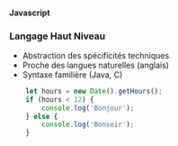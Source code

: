#### Javascript
### Langage Haut Niveau
* Abstraction des spécificités techniques
* Proche des langues naturelles (anglais)
* Syntaxe familière (Java, C)

```javascript
    let hours = new Date().getHours();
    if (hours < 12) {
        console.log('Bonjour');
    } else {
        console.log('Bonsoir');
    }
```
